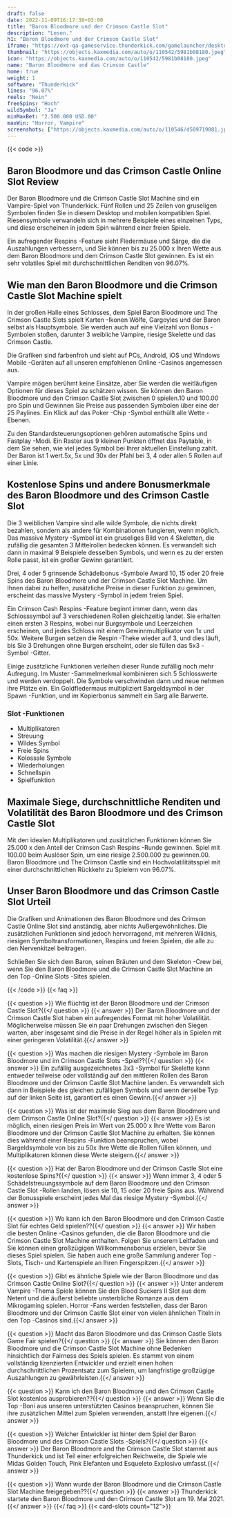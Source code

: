 ```yaml
---
draft: false
date: 2022-11-09T16:17:38+03:00
title: "Baron Bloodmore und der Crimson Castle Slot"
description: "Lesen."
h1: "Baron Bloodmore und der Crimson Castle Slot"
iframe: "https://ext-qa-gameservice.thunderkick.com/gamelauncher/desktopLauncher/external-lobby?gameId=tk-s1-g38&container=container&operatorId=2"
thumbnail: "https://objects.kaxmedia.com/auto/o/110542/5981b08180.jpeg"
icon: "https://objects.kaxmedia.com/auto/o/110542/5981b08180.jpeg"
name: "Baron Bloodmore und das Crimson Castle"
home: true
weight: 1
software: "Thunderkick"
lines: "96.07%"
reels: "Nein"
freeSpins: "Hoch"
wildSymbol: "Ja"
minMaxBet: "2.500.000 USD.00"
maxWin: "Horror, Vampire"
screenshots: ["https://objects.kaxmedia.com/auto/o/110546/d509719081.jpeg"]
---
```


{{< code >}}<h2>Baron Bloodmore und das Crimson Castle Online Slot Review</h2><p>Der Baron Bloodmore und die Crimson Castle Slot Machine sind ein Vampire-Spiel von Thunderkick. Fünf Rollen und 25 Zeilen von gruseligen Symbolen finden Sie in diesem Desktop und mobilen kompatiblen Spiel. Riesensymbole verwandeln sich in mehrere Beispiele eines einzelnen Typs, und diese erscheinen in jedem Spin während einer freien Spiele.</p><p>Ein aufregender Respins -Feature sieht Fledermäuse und Särge, die die Auszahlungen verbessern, und Sie können bis zu 25.000 x Ihren Wette aus dem Baron Bloodmore und dem Crimson Castle Slot gewinnen. Es ist ein sehr volatiles Spiel mit durchschnittlichen Renditen von 96.07%.</p><h2>Wie man den Baron Bloodmore und die Crimson Castle Slot Machine spielt</h2><p>In der großen Halle eines Schlosses, dem Spiel Baron Bloodmore und The Crimson Castle Slots spielt Karten -Ikonen Wölfe, Gargoyles und der Baron selbst als Hauptsymbole. Sie werden auch auf eine Vielzahl von Bonus -Symbolen stoßen, darunter 3 weibliche Vampire, riesige Skelette und das Crimson Castle.</p><p>Die Grafiken sind farbenfroh und sieht auf PCs, Android, iOS und Windows Mobile -Geräten auf all unseren empfohlenen Online -Casinos angemessen aus.</p><p>Vampire mögen berühmt keine Einsätze, aber Sie werden die weitläufigen Optionen für dieses Spiel zu schätzen wissen. Sie können den Baron Bloodmore und den Crimson Castle Slot zwischen 0 spielen.10 und 100.00 pro Spin und Gewinnen Sie Preise aus passenden Symbolen über eine der 25 Paylines. Ein Klick auf das Poker -Chip -Symbol enthüllt alle Wette -Ebenen.</p><p>Zu den Standardsteuerungsoptionen gehören automatische Spins und Fastplay -Modi. Ein Raster aus 9 kleinen Punkten öffnet das Paytable, in dem Sie sehen, wie viel jedes Symbol bei Ihrer aktuellen Einstellung zahlt. Der Baron ist 1 wert.5x, 5x und 30x der Pfahl bei 3, 4 oder allen 5 Rollen auf einer Linie.</p><h2>Kostenlose Spins und andere Bonusmerkmale des Baron Bloodmore und des Crimson Castle Slot</h2><p>Die 3 weiblichen Vampire sind alle wilde Symbole, die nichts direkt bezahlen, sondern als andere für Kombinationen fungieren, wenn möglich. Das massive Mystery -Symbol ist ein gruseliges Bild von 4 Skeletten, die zufällig die gesamten 3 Mittelrollen bedecken können. Es verwandelt sich dann in maximal 9 Beispiele desselben Symbols, und wenn es zu der ersten Rolle passt, ist ein großer Gewinn garantiert.</p><p>Drei, 4 oder 5 grinsende Schädelbonus -Symbole Award 10, 15 oder 20 freie Spins des Baron Bloodmore und der Crimson Castle Slot Machine. Um Ihnen dabei zu helfen, zusätzliche Preise in dieser Funktion zu gewinnen, erscheint das massive Mystery -Symbol in jedem freien Spiel.</p><p>Ein Crimson Cash Respins -Feature beginnt immer dann, wenn das Schlosssymbol auf 3 verschiedenen Rollen gleichzeitig landet. Sie erhalten einen ersten 3 Respins, wobei nur Burgsymbole und Leerzeichen erscheinen, und jedes Schloss mit einem Gewinnmultiplikator von 1x und 50x. Weitere Burgen setzen die Respin -Theke wieder auf 3, und dies läuft, bis Sie 3 Drehungen ohne Burgen erscheint, oder sie füllen das 5x3 -Symbol -Gitter.</p><p>Einige zusätzliche Funktionen verleihen dieser Runde zufällig noch mehr Aufregung. Im Muster -Sammelmerkmal kombinieren sich 5 Schlosswerte und werden verdoppelt. Die Symbole verschwinden dann und neue nehmen ihre Plätze ein. Ein Goldfledermaus multipliziert Bargeldsymbol in der Spawn -Funktion, und im Kopierbonus sammelt ein Sarg alle Barwerte.</p><h3>
Slot -Funktionen</h3><ul>
<li></span>
Multiplikatoren</li>
<li></span>
Streuung</li>
<li></span>
Wildes Symbol</li>
<li></span>
Freie Spins</li>
<li></span>
Kolossale Symbole</li>
<li></span>
Wiederholungen</li>
<li></span>
Schnellspin</li>
<li></span>
Spielfunktion</li></ul><h2>Maximale Siege, durchschnittliche Renditen und Volatilität des Baron Bloodmore und des Crimson Castle Slot</h2><p>Mit den idealen Multiplikatoren und zusätzlichen Funktionen können Sie 25.000 x den Anteil der Crimson Cash Respins -Runde gewinnen. Spiel mit 100.00 beim Auslöser Spin, um eine riesige 2.500.000 zu gewinnen.00. Baron Bloodmore und The Crimson Castle sind ein Hochvolatilitätsspiel mit einer durchschnittlichen Rückkehr zu Spielern von 96.07%.</p><h2>Unser Baron Bloodmore und das Crimson Castle Slot Urteil</h2><p>Die Grafiken und Animationen des Baron Bloodmore und des Crimson Castle Online Slot sind anständig, aber nichts Außergewöhnliches. Die zusätzlichen Funktionen sind jedoch hervorragend, mit mehreren Wildnis, riesigen Symboltransformationen, Respins und freien Spielen, die alle zu den Nervenkitzel beitragen.</p><p>Schließen Sie sich dem Baron, seinen Bräuten und dem Skeleton -Crew bei, wenn Sie den Baron Bloodmore und die Crimson Castle Slot Machine an den Top -Online Slots -Sites spielen.</p>
{{< /code >}}
{{< faq >}}

{{< question >}} Wie flüchtig ist der Baron Bloodmore und der Crimson Castle Slot?{{</ question >}}
{{< answer >}} Der Baron Bloodmore und der Crimson Castle Slot haben ein aufregendes Format mit hoher Volatilität. Möglicherweise müssen Sie ein paar Drehungen zwischen den Siegen warten, aber insgesamt sind die Preise in der Regel höher als in Spielen mit einer geringeren Volatilität.{{</ answer >}}

{{< question >}} Was machen die riesigen Mystery -Symbole im Baron Bloodmore und im Crimson Castle Slots -Spiel??{{</ question >}}
{{< answer >}} Ein zufällig ausgezeichnetes 3x3 -Symbol für Skelette kann entweder teilweise oder vollständig auf den mittleren Rollen des Baron Bloodmore und der Crimson Castle Slot Machine landen. Es verwandelt sich dann in Beispiele des gleichen zufälligen Symbols und wenn derselbe Typ auf der linken Seite ist, garantiert es einen Gewinn.{{</ answer >}}

{{< question >}} Was ist der maximale Sieg aus dem Baron Bloodmore und dem Crimson Castle Online Slot?{{</ question >}}
{{< answer >}} Es ist möglich, einen riesigen Preis im Wert von 25.000 x Ihre Wette vom Baron Bloodmore und der Crimson Castle Slot Machine zu erhalten. Sie können dies während einer Respins -Funktion beanspruchen, wobei Bargeldsymbole von bis zu 50x Ihre Wette die Rollen füllen können, und Multiplikatoren können diese Werte steigern.{{</ answer >}}

{{< question >}} Hat der Baron Bloodmore und der Crimson Castle Slot eine kostenlose Spins?{{</ question >}}
{{< answer >}} Wenn immer 3, 4 oder 5 Schädelstreuungssymbole auf dem Baron Bloodmore und den Crimson Castle Slot -Rollen landen, lösen sie 10, 15 oder 20 freie Spins aus. Während der Bonusspiele erscheint jedes Mal das riesige Mystery -Symbol.{{</ answer >}}

{{< question >}} Wo kann ich den Baron Bloodmore und den Crimson Castle Slot für echtes Geld spielen??{{</ question >}}
{{< answer >}} Wir haben die besten Online -Casinos gefunden, die die Baron Bloodmore und die Crimson Castle Slot Machine enthalten. Folgen Sie unserem Leitfaden und Sie können einen großzügigen Willkommensbonus erzielen, bevor Sie dieses Spiel spielen. Sie haben auch eine große Sammlung anderer Top -Slots, Tisch- und Kartenspiele an Ihren Fingerspitzen.{{</ answer >}}

{{< question >}} Gibt es ähnliche Spiele wie der Baron Bloodmore und das Crimson Castle Online Slot?{{</ question >}}
{{< answer >}} Unter anderem Vampire -Thema Spiele können Sie den Blood Suckers II Slot aus dem Netent und die äußerst beliebte unsterbliche Romanze aus dem Mikrogaming spielen. Horror -Fans werden feststellen, dass der Baron Bloodmore und der Crimson Castle Slot einer von vielen ähnlichen Titeln in den Top -Casinos sind.{{</ answer >}}

{{< question >}} Macht das Baron Bloodmore und das Crimson Castle Slots Game Fair spielen?{{</ question >}}
{{< answer >}} Sie können den Baron Bloodmore und die Crimson Castle Slot Machine ohne Bedenken hinsichtlich der Fairness des Spiels spielen. Es stammt von einem vollständig lizenzierten Entwickler und erzielt einen hohen durchschnittlichen Prozentsatz zum Spielern, um langfristige großzügige Auszahlungen zu gewährleisten.{{</ answer >}}

{{< question >}} Kann ich den Baron Bloodmore und den Crimson Castle Slot kostenlos ausprobieren??{{</ question >}}
{{< answer >}} Wenn Sie die Top -Boni aus unseren unterstützten Casinos beanspruchen, können Sie ihre zusätzlichen Mittel zum Spielen verwenden, anstatt Ihre eigenen.{{</ answer >}}

{{< question >}} Welcher Entwickler ist hinter dem Spiel der Baron Bloodmore und des Crimson Castle Slots -Spiels?{{</ question >}}
{{< answer >}} Der Baron Bloodmore and the Crimson Castle Slot stammt aus Thunderkick und ist Teil einer erfolgreichen Reichweite, die Spiele wie Midas Golden Touch, Pink Elefanten und Esqueleto Explosivo umfasst.{{</ answer >}}

{{< question >}} Wann wurde der Baron Bloodmore und die Crimson Castle Slot Machine freigegeben??{{</ question >}}
{{< answer >}} Thunderkick startete den Baron Bloodmore und den Crimson Castle Slot am 19. Mai 2021.{{</ answer >}}
{{</ faq >}}
{{< card-slots count="12">}}